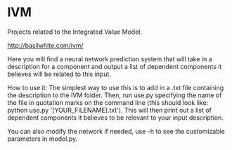# IVM

Projects related to the Integrated Value Model.

http://basilwhite.com/ivm/

Here you will find a neural network prediction system that will take in a description for a component and output a list of dependent components it believes will be related to this input.

How to use it:
The simplest way to use this is to add in a .txt file containing the description to the IVM folder. Then, run use.py specifying the name of the file in quotation marks on the command line (this should look like: python use.py '[YOUR_FILENAME].txt'). This will then print out a list of dependent components it believes to be relevant to your input description.

You can also modify the network if needed, use -h to see the customizable parameters in model.py.